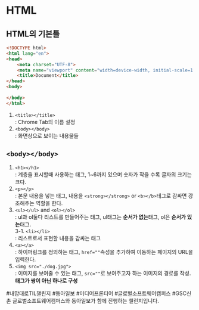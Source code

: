 # HTML
## HTML의 기본틀
```html
<!DOCTYPE html>
<html lang="en">
<head>
    <meta charset="UTF-8">
    <meta name="viewport" content="width=device-width, initial-scale=1.0">
    <title>Document</title>
</head>
<body>
    
</body>
</html>
```
1. `<title></title>`  
    : Chrome Tab의 이름 설정
2. `<body></body>`  
    : 화면상으로 보이는 내용물들


## `<body></body>`
1. `<h1></h1>`  
    : 계층을 표시할때 사용하는 태그, 1~6까지 있으며 숫자가 작을 수록 글자의 크기는 크다.
2. `<p></p>`  
    : 본문 내용을 넣는 태그, 내용을 `<strong></strong>` or `<b></b>`테그로 감싸면 강조해주는 역할을 한다.
3. `<ul></ul>` and `<ol></ol>`  
    : ul과 ol둘다 리스트를 만들어주는 태그, ul태그는 **순서가 없는**태그, ol은 **순서가 있는**태그.  
    3-1. `<li></li>`  
        : 리스트로서 표현할 내용을 감싸는 태그
4. `<a></a>`  
    : 하이퍼링크를 정의하는 태그, `href=""`속성을 추가하여 이동하는 페이지의 URL을 입력한다.
5. `<img src="./dog.jpg">`  
    : 이미지를 보여줄 수 있는 태그, `src=""`로 보여주고자 하는 이미지의 경로를 작성. **태그가 쌍이 아닌 하나로 구성**

#내맘대로TIL챌린지 #동아일보 #미디어프론티어 #글로벌소프트웨어캠퍼스 #GSC신촌
글로벌소프트웨어캠퍼스와 동아일보가 함께 진행하는 챌린지입니다.